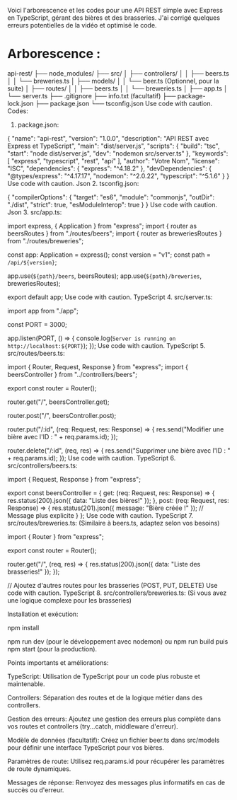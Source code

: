 Voici l'arborescence et les codes pour une API REST simple avec Express en TypeScript, gérant des bières et des brasseries. J'ai corrigé quelques erreurs potentielles de la vidéo et optimisé le code.

# Arborescence :

api-rest/
├── node_modules/
├── src/
│   ├── controllers/
│   │   ├── beers.ts
│   │   └── breweries.ts
│   ├── models/
│   │   └── beer.ts  (Optionnel, pour la suite)
│   ├── routes/
│   │   ├── beers.ts
│   │   └── breweries.ts
│   ├── app.ts
│   └── server.ts
├── .gitignore
├── info.txt (facultatif)
├── package-lock.json
├── package.json
└── tsconfig.json
Use code with caution.
Codes:

1. package.json:

{
  "name": "api-rest",
  "version": "1.0.0",
  "description": "API REST avec Express et TypeScript",
  "main": "dist/server.js",
  "scripts": {
    "build": "tsc",
    "start": "node dist/server.js",
    "dev": "nodemon src/server.ts"
  },
  "keywords": [
    "express",
    "typescript",
    "rest",
    "api"
  ],
  "author": "Votre Nom",
  "license": "ISC",
  "dependencies": {
    "express": "^4.18.2"
  },
  "devDependencies": {
    "@types/express": "^4.17.17",
    "nodemon": "^2.0.22",
    "typescript": "^5.1.6"
  }
}
Use code with caution.
Json
2. tsconfig.json:

{
  "compilerOptions": {
    "target": "es6",
    "module": "commonjs",
    "outDir": "./dist",
    "strict": true,
    "esModuleInterop": true
  }
}
Use code with caution.
Json
3. src/app.ts:

import express, { Application } from "express";
import { router as beersRoutes } from "./routes/beers";
import { router as breweriesRoutes } from "./routes/breweries";

const app: Application = express();
const version = "v1";
const path = `/api/${version}`;


app.use(`${path}/beers`, beersRoutes);
app.use(`${path}/breweries`, breweriesRoutes);

export default app;
Use code with caution.
TypeScript
4. src/server.ts:

import app from "./app";

const PORT = 3000;

app.listen(PORT, () => {
  console.log(`Server is running on http://localhost:${PORT}`);
});
Use code with caution.
TypeScript
5. src/routes/beers.ts:

import { Router, Request, Response } from "express";
import { beersController } from "../controllers/beers";


export const router = Router();


router.get("/", beersController.get);

router.post("/", beersController.post);

router.put("/:id", (req: Request, res: Response) => {
  res.send("Modifier une bière avec l'ID : " + req.params.id);
});

router.delete("/:id", (req, res) => {
  res.send("Supprimer une bière avec l'ID : " + req.params.id);
});
Use code with caution.
TypeScript
6. src/controllers/beers.ts:

import { Request, Response } from "express";

export const beersController = {
  get: (req: Request, res: Response) => {
    res.status(200).json({ data: "Liste des bières!" });
  },
  post: (req: Request, res: Response) => {
    res.status(201).json({ message: "Bière créée !" }); // Message plus explicite
  }
};
Use code with caution.
TypeScript
7. src/routes/breweries.ts: (Similaire à beers.ts, adaptez selon vos besoins)

import { Router } from "express";

export const router = Router();

router.get("/", (req, res) => {
    res.status(200).json({ data: "Liste des brasseries!" });
});

// Ajoutez d'autres routes pour les brasseries (POST, PUT, DELETE)
Use code with caution.
TypeScript
8. src/controllers/breweries.ts: (Si vous avez une logique complexe pour les brasseries)

Installation et exécution:

npm install

npm run dev (pour le développement avec nodemon) ou npm run build puis npm start (pour la production).

Points importants et améliorations:

TypeScript: Utilisation de TypeScript pour un code plus robuste et maintenable.

Controllers: Séparation des routes et de la logique métier dans des controllers.

Gestion des erreurs: Ajoutez une gestion des erreurs plus complète dans vos routes et controllers (try...catch, middleware d'erreur).

Modèle de données (facultatif): Créez un fichier beer.ts dans src/models pour définir une interface TypeScript pour vos bières.

Paramètres de route: Utilisez req.params.id pour récupérer les paramètres de route dynamiques.

Messages de réponse: Renvoyez des messages plus informatifs en cas de succès ou d'erreur.